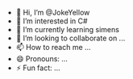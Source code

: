 - 👋 Hi, I’m @JokeYellow
- 👀 I’m interested in C#
- 🌱 I’m currently learning simens
- 💞️ I’m looking to collaborate on ...
- 📫 How to reach me ...
- 😄 Pronouns: ...
- ⚡ Fun fact: ...

<!---
JokeYellow/JokeYellow is a ✨ special ✨ repository because its `README.md` (this file) appears on your GitHub profile.
You can click the Preview link to take a look at your changes.
--->
